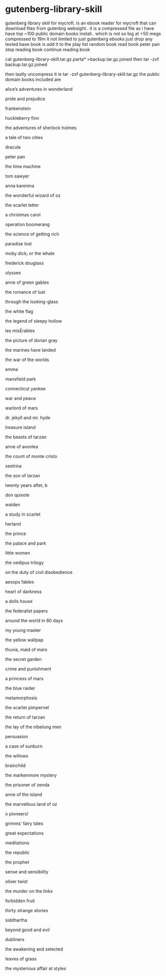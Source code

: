 # gutenberg-library-skill

gutenberg library skill for mycroft. is an ebook reader for mycroft that can download files from  gutenbrg websight..
it is a compressed file as i have have top ~100 public domain books install.. which is not so big at +50 megs compressed to 19m
it not limited to just gutenberg ebooks  just drop any texted base book  is add it to the play list 
 random book
 read book peter pan
 stop reading book
 continue reading book
 
 cat gutenberg-library-skill.tar.gz.parta* >backup.tar.gz.joined
then tar -zxf backup.tar.gz.joined
 
then lastly uncompress   it  ie tar -zxf gutenberg-library-skill.tar.gz
the public domain books included are

alice’s adventures in wonderland

pride and prejudice

frankenstein

huckleberry finn

the adventures of sherlock holmes

a tale of two cities

dracula

peter pan

the time machine

tom sawyer

anna karenina

the wonderful wizard of oz

the scarlet letter

a christmas carol

operation boomerang

the science of getting rich

paradise lost

moby dick; or the whale

frederick douglass

ulysses

anne of green gables

the romance of lust

through the looking-glass

the white flag

the legend of sleepy hollow

les misÉrables

the picture of dorian gray

the marines have landed

the war of the worlds

emma

mansfield park

connecticut yankee

war and peace

warlord of mars

dr. jekyll and mr. hyde

treasure island

the beasts of tarzan

anne of avonlea

the count of monte cristo

sestrina

the son of tarzan

twenty years after, b

don quixote

walden

a study in scarlet

herland

the prince

the palace and park

little women

the oedipus trilogy

on the duty of civil disobedience

aesops fables

heart of darkness

a dolls house

the federalist papers

around the world in 80 days

my young master

the yellow wallpap

thuvia, maid of mars

the secret garden

crime and punishment

a princess of mars

the blue raider

metamorphosis

the scarlet pimpernel

the return of tarzan

the lay of the nibelung men

persuasion

a case of sunburn

the willows

brainchild

the markenmore mystery

the prisoner of zenda

anne of the island

the marvellous land of oz

o pioneers!

grimms’ fairy tales

great expectations

meditations

the republic

the prophet

sense and sensibility

oliver twist

the murder on the links

forbidden fruit

thirty strange stories

siddhartha

beyond good and evil

dubliners

the awakening and selected

leaves of grass

the mysterious affair at styles
